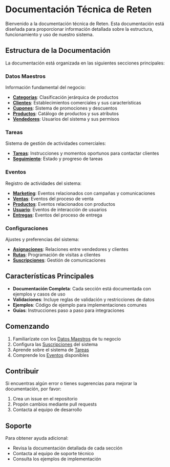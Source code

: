 # Documentación Técnica de Reten

Bienvenido a la documentación técnica de Reten. Esta documentación está diseñada para proporcionar información detallada sobre la estructura, funcionamiento y uso de nuestro sistema.

## Estructura de la Documentación

La documentación está organizada en las siguientes secciones principales:

### Datos Maestros

Información fundamental del negocio:

- **[Categorías](master-data/category/README.md)**: Clasificación jerárquica de productos
- **[Clientes](master-data/client/README.md)**: Establecimientos comerciales y sus características
- **[Cupones](master-data/coupon/README.md)**: Sistema de promociones y descuentos
- **[Productos](master-data/product/README.md)**: Catálogo de productos y sus atributos
- **[Vendedores](master-data/seller/README.md)**: Usuarios del sistema y sus permisos

### Tareas

Sistema de gestión de actividades comerciales:

- **[Tareas](tasks/README.md)**: Instrucciones y momentos oportunos para contactar clientes
- **[Seguimiento](tasks/tracking/README.md)**: Estado y progreso de tareas

### Eventos

Registro de actividades del sistema:

- **[Marketing](events/marketing_events.md)**: Eventos relacionados con campañas y comunicaciones
- **[Ventas](events/sales_events.md)**: Eventos del proceso de venta
- **[Productos](events/product_events.md)**: Eventos relacionados con productos
- **[Usuario](events/user_events.md)**: Eventos de interacción de usuarios
- **[Entregas](events/delivery_events.md)**: Eventos del proceso de entrega

### Configuraciones

Ajustes y preferencias del sistema:

- **[Asignaciones](settings/assignments/README.md)**: Relaciones entre vendedores y clientes
- **[Rutas](settings/routes/README.md)**: Programación de visitas a clientes
- **[Suscripciones](settings/subscription/README.md)**: Gestión de comunicaciones

## Características Principales

- **Documentación Completa**: Cada sección está documentada con ejemplos y casos de uso
- **Validaciones**: Incluye reglas de validación y restricciones de datos
- **Ejemplos**: Código de ejemplo para implementaciones comunes
- **Guías**: Instrucciones paso a paso para integraciones

## Comenzando

1. Familiarízate con los [Datos Maestros](master-data/README.md) de tu negocio
2. Configura las [Suscripciones](settings/subscription/README.md) del sistema
3. Aprende sobre el sistema de [Tareas](tasks/README.md)
4. Comprende los [Eventos](events/README.md) disponibles

## Contribuir

Si encuentras algún error o tienes sugerencias para mejorar la documentación, por favor:

1. Crea un issue en el repositorio
2. Propón cambios mediante pull requests
3. Contacta al equipo de desarrollo

## Soporte

Para obtener ayuda adicional:

- Revisa la documentación detallada de cada sección
- Contacta al equipo de soporte técnico
- Consulta los ejemplos de implementación
